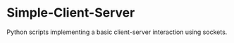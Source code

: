 # Simple-Client-Server
Python scripts implementing a basic client-server interaction using sockets.
